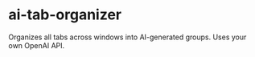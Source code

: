 # ai-tab-organizer
Organizes all tabs across windows into AI-generated groups. Uses your own OpenAI API.

